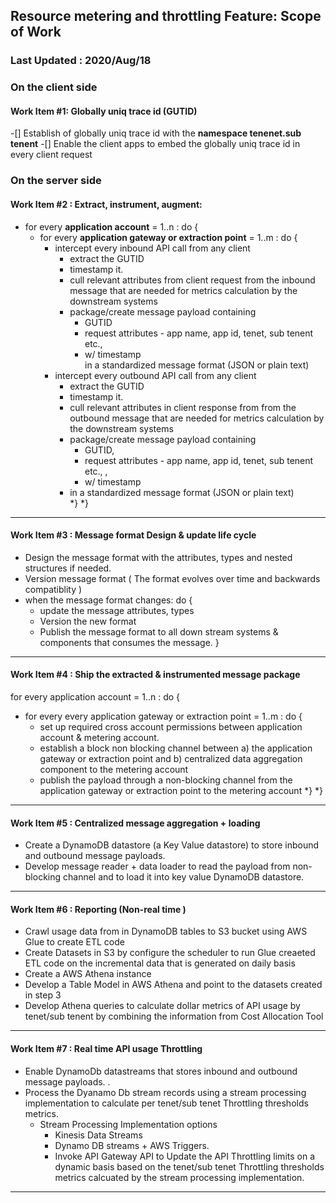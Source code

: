 ## Resource metering and throttling Feature: Scope of Work

### Last Updated : 2020/Aug/18

### On the client side 
#### Work Item #1: Globally uniq trace id (GUTID)
 -[] Establish of globally uniq trace id  with the **namespace tenenet.sub tenent**
 -[] Enable the client apps to embed the globally uniq trace id  in every client request

### On the server side 

#### Work Item #2 :  Extract, instrument, augment:
- for every __application account__ = 1..n  : do {
    - for every __application gateway or extraction point__ = 1..m  : do {
        - intercept every inbound API call from any client
          - extract the GUTID
          - timestamp it. 
          - cull relevant attributes from client request from the inbound message that are needed for metrics calculation by the downstream systems
          - package/create message payload containing 
            - GUTID
            - request attributes - app name, app id, tenet, sub tenent etc.,  
            - w/ timestamp  
          in a standardized message format (JSON or plain text)
       - intercept every outbound API call from any client
           - extract the GUTID 
            - timestamp it. 
            - cull relevant attributes in client response from from the outbound message that are needed for metrics calculation by the downstream systems
            - package/create message payload containing 
              - GUTID, 
              - request attributes - app name, app id, tenet, sub tenent etc., , 
              - w/ timestamp 
            - in a standardized message format (JSON or plain text)    
  \*}
\*}
  
___
#### Work Item #3 :  Message format Design & update life cycle 
- Design the message format with the attributes, types and nested structures if needed.
- Version message format ( The format evolves over time  and backwards compatiblity )
- when the message format changes: do  {
  - update the message attributes, types 
  - Version the new format
  - Publish the message format to all down stream systems & components that consumes the message.
}            
___
#### Work Item #4 : Ship the extracted & instrumented message package 
for every application account = 1..n : do  {
  - for every every application gateway or extraction point = 1..m : do {
    - set up required cross account permissions between application account & metering account. 
    - establish a block non blocking channel between a) the application gateway or extraction point and b) centralized data aggregation component to the metering account
    - publish the payload through a non-blocking channel from the application gateway or extraction point to the metering account 
  \*}
\*}
___
#### Work Item #5 :  Centralized message aggregation   + loading      
- Create a DynamoDB datastore (a Key Value datastore)  to store inbound and outbound message payloads. 
- Develop message reader + data loader to read the payload from non-blocking channel and to load it into key value DynamoDB datastore. 
___
#### Work Item #6 : Reporting (Non-real time ) 
- Crawl usage data from in DynamoDB tables to S3 bucket using AWS Glue to create ETL code 
- Create Datasets in S3 by configure the scheduler to run Glue creaeted ETL code on the incremental data that is generated on daily basis
- Create a AWS Athena instance 
- Develop a Table Model in AWS Athena and point to the datasets created in step 3 
- Develop Athena queries to calculate dollar metrics of API usage by tenet/sub tenent by combining the information from Cost Allocation Tool
___        
#### Work Item #7 : Real time API usage Throttling
- Enable DynamoDb datastreams that stores inbound and outbound message payloads. . 
- Process the Dyanamo Db stream records using a stream processing implementation to calculate per tenet/sub tenet Throttling thresholds metrics.
  - Stream Processing Implementation options
    - Kinesis Data Streams 
    - Dynamo DB streams + AWS Triggers.
    - Invoke API Gateway API to Update the API Throttling limits on a dynamic basis based on the tenet/sub tenet Throttling thresholds metrics calcuated by the stream processing implementation.
___
